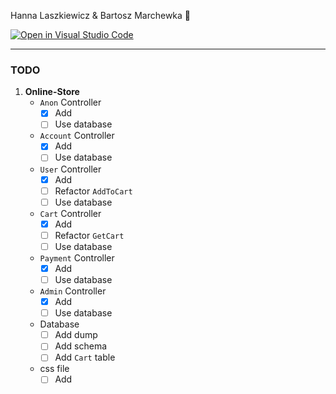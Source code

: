 Hanna Laszkiewicz & Bartosz Marchewka 🥕


[![Open in Visual Studio Code](https://classroom.github.com/assets/open-in-vscode-2e0aaae1b6195c2367325f4f02e2d04e9abb55f0b24a779b69b11b9e10269abc.svg)](https://classroom.github.com/online_ide?assignment_repo_id=19679156&assignment_repo_type=AssignmentRepo)

---

### TODO

1. **Online-Store**
    * `Anon` Controller
        - [x] Add 
        - [ ] Use database
    * `Account` Controller
        - [x] Add 
        - [ ] Use database
    * `User` Controller
        - [x] Add 
        - [ ] Refactor `AddToCart`
        - [ ] Use database
    * `Cart` Controller
        - [x] Add 
        - [ ] Refactor `GetCart`
        - [ ] Use database
    * `Payment` Controller
        - [x] Add 
        - [ ] Use database
    * `Admin` Controller
        - [x] Add 
        - [ ] Use database
    * Database 
        - [ ] Add dump
        - [ ] Add schema
        - [ ] Add `Cart` table
    * css file
        - [ ] Add
